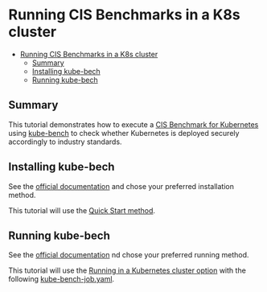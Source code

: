 # Running CIS Benchmarks in a K8s cluster

- [Running CIS Benchmarks in a K8s cluster](#running-cis-benchmarks-in-a-k8s-cluster)
  - [Summary](#summary)
  - [Installing kube-bech](#installing-kube-bech)
  - [Running kube-bech](#running-kube-bech)

## Summary

This tutorial demonstrates how to execute a [CIS Benchmark for Kubernetes](https://www.cisecurity.org/benchmark/kubernetes) using [kube-bench](https://github.com/aquasecurity/kube-bench) to check whether Kubernetes is deployed securely accordingly to industry standards.

## Installing kube-bech

See the [official documentation](https://github.com/aquasecurity/kube-bench/blob/main/docs/installation.md) and chose your preferred installation method.

This tutorial will use the [Quick Start method](https://github.com/aquasecurity/kube-bench?tab=readme-ov-file#quick-start).

## Running kube-bech

See the [official documentation](https://github.com/aquasecurity/kube-bench/blob/main/docs/running.md) nd chose your preferred running method.

This tutorial will use the [Running in a Kubernetes cluster option](https://github.com/aquasecurity/kube-bench/blob/main/docs/running.md#running-in-a-kubernetes-cluster) with the following [kube-bench-job.yaml](../manifests/kube-bench-job.yaml).
